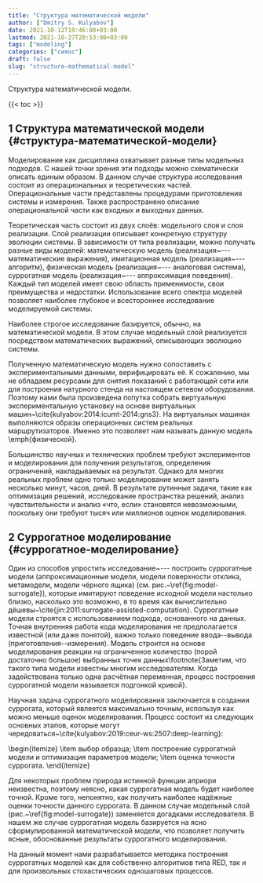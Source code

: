 ```yaml
---
title: "Структура математической модели"
author: ["Dmitry S. Kulyabov"]
date: 2021-10-12T19:46:00+03:00
lastmod: 2021-10-27T20:53:00+03:00
tags: ["modeling"]
categories: ["сиянс"]
draft: false
slug: "structure-mathematical-model"
---
```


Структура математической модели.

<!--more-->

{{< toc >}}


## <span class="section-num">1</span> Структура математической модели {#структура-математической-модели}

Моделирование как дисциплина охватывает разные типы модельных
подходов. С нашей точки зрения эти подходы можно схематически описать
единым образом. В данном случае
структура исследования состоит из операциональных и теоретических
частей. Операциональные части представлены процедурами приготовления
системы и измерения. Также распространено описание операциональной
части как входных и выходных данных.

Теоретическая часть состоит из двух слоёв: модельного слоя и слоя
реализации. Слой реализации описывает конкретную структуру эволюции
системы.
В зависимости от типа реализации, можно получать разные виды моделей:
математическую модель (реализация~--- математические выражения),
имитационная модель (реализация~--- алгоритм), физическая модель
(реализация~--- аналоговая система), суррогатная модель
(реализация~--- аппроксимация поведения).
Каждый тип моделей имеет свою область применимости, свои преимущества
и недостатки. Использование всего спектра моделей позволяет наиболее
глубокое и всестороннее исследование моделируемой системы.

Наиболее строгое исследование базируется, обычно, на математической
модели. В этом случае модельный слой
реализуется посредством математических выражений, описывающих эволюцию
системы.

Полученную математическую модель нужно сопоставить с
экспериментальными данными, верифицировать её. К сожалению, мы не
обладаем ресурсами для снятия показаний с работающей сети или для
построения натурного стенда на настоящем сетевом оборудовании. Поэтому
нами была произведена попутка собрать виртуальную экспериментальную
установку на основе виртуальных машин~\cite{kulyabov:2014:icumt-2014:gns3}.
На виртуальных машинах выполняются образы операционных систем реальных
маршрутизаторов. Именно это позволяет нам называть данную модель \emph{физической}.

Большинство научных и технических проблем требуют
экспериментов и моделирования для получения результатов, определения
ограничений, накладываемых на результат.
Однако для многих реальных проблем одно только
моделирование может занять несколько минут, часов, дней. В
результате рутинные задачи, такие как оптимизация решений,
исследование пространства решений, анализ чувствительности и
анализ «что, если» становятся невозможными, поскольку они требуют
тысяч или миллионов оценок моделирования.


## <span class="section-num">2</span> Суррогатное моделирование {#суррогатное-моделирование}

Один из способов упростить исследование~--- построить суррогатные
модели (аппроксимационные модели, модели поверхности отклика,
метамодели, модели чёрного ящика)
(см. рис.~\ref{fig:model-surrogate}), которые имитируют поведение
исходной модели настолько близко, насколько это возможно, в то время
как вычислительно
дёшевы~\cite{jin:2011:surrogate-assisted-computation}. Суррогатные
модели строятся с использованием подхода, основанного на
данных. Точная внутренняя работа кода моделирования не предполагается
известной (или даже понятой), важно только поведение ввода--вывода
(приготовления--измерения). Модель строится на основе моделирования
реакции на ограниченное количество (порой достаточно большое)
выбранных точек данных\footnote{Заметим, что такого типа модели
  известны многим исследователям. Когда задействована только одна
  расчётная переменная, процесс построения суррогатной модели
  называется подгонкой кривой}.

Научная задача суррогатного моделирования заключается в создании
суррогата, который является максимально точным, используя как можно
меньше оценок моделирования. Процесс состоит из следующих основных этапов,
которые могут чередоваться~\cite{kulyabov:2019:ceur-ws:2507:deep-learning}:

\begin{itemize}
\item выбор образца;
\item построение суррогатной модели и оптимизация параметров модели;
\item оценка точности суррогата.
\end{itemize}

Для некоторых проблем природа истинной функции априори неизвестна,
поэтому неясно, какая суррогатная модель будет наиболее точной. Кроме
того, непонятно, как получить наиболее надёжные оценки
точности данного суррогата. В данном случае модельный слой
(рис.~\ref{fig:model-surrogate}) заменяется догадками исследователя.
В нашем же случае суррогатная модель базируется на ясно
сформулированной математической модели, что позволяет получить ясные,
обоснованные результаты суррогатного моделирования.

На данный момент нами разрабатывается методика построения суррогатных
моделей как для собственно алгоритмов типа RED, так и для произвольных
стохастических одношаговых процессов.
